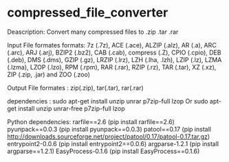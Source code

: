 compressed_file_converter
=========================

Deascription: 
Convert many compressed files to .zip .tar .rar

Input File formates formats:
7z (.7z), ACE (.ace), ALZIP (.alz), AR (.a), ARC (.arc), ARJ (.arj), BZIP2 (.bz2), CAB (.cab), compress (.Z), CPIO (.cpio), DEB (.deb), DMS (.dms), GZIP (.gz), LRZIP (.lrz), LZH (.lha, .lzh), LZIP (.lz), LZMA (.lzma), LZOP (.lzo), RPM (.rpm), RAR (.rar), RZIP (.rz), TAR (.tar), XZ (.xz), ZIP (.zip, .jar) and ZOO (.zoo)

Output File formates :
zip(.zip), tar(.tar), rar(.rar)

dependencies :
sudo apt-get install unzip unrar p7zip-full lzop
Or
sudo apt-get install unzip unrar-free p7zip-full lzop

Python dependencies:
rarfile==2.6 (pip install rarfile==2.6)
pyunpack==0.0.3 (pip install pyunpack==0.0.3)
patool==0.17 (pip install http://downloads.sourceforge.net/project/patool/0.17/patool-0.17.tar.gz)
entrypoint2-0.0.6 (pip install entrypoint2==0.0.6)
argparse-1.2.1 (pip install argparse==1.2.1)
EasyProcess-0.1.6 (pip install EasyProcess==0.1.6)
